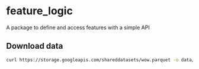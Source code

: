 # feature_logic

A package to define and access features with a simple API

## Download data

```bash
curl https://storage.googleapis.com/shareddatasets/wow.parquet -o data/wow.parquet
```
